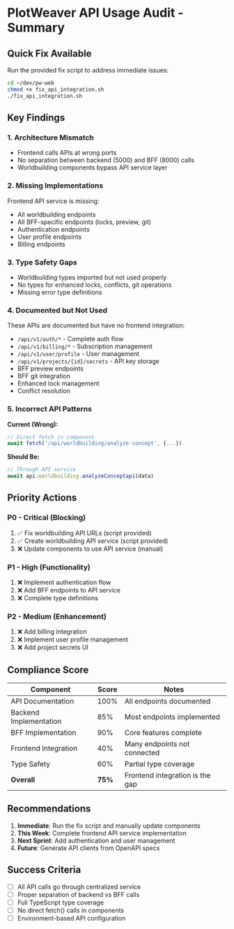# PlotWeaver API Usage Audit - Summary

## Quick Fix Available

Run the provided fix script to address immediate issues:
```bash
cd ~/dev/pw-web
chmod +x fix_api_integration.sh
./fix_api_integration.sh
```

## Key Findings

### 1. **Architecture Mismatch**
- Frontend calls APIs at wrong ports
- No separation between backend (5000) and BFF (8000) calls
- Worldbuilding components bypass API service layer

### 2. **Missing Implementations**
Frontend API service is missing:
- All worldbuilding endpoints
- All BFF-specific endpoints (locks, preview, git)
- Authentication endpoints
- User profile endpoints
- Billing endpoints

### 3. **Type Safety Gaps**
- Worldbuilding types imported but not used properly
- No types for enhanced locks, conflicts, git operations
- Missing error type definitions

### 4. **Documented but Not Used**
These APIs are documented but have no frontend integration:
- `/api/v1/auth/*` - Complete auth flow
- `/api/v1/billing/*` - Subscription management
- `/api/v1/user/profile` - User management
- `/api/v1/projects/{id}/secrets` - API key storage
- BFF preview endpoints
- BFF git integration
- Enhanced lock management
- Conflict resolution

### 5. **Incorrect API Patterns**

**Current (Wrong):**
```typescript
// Direct fetch in component
await fetch('/api/worldbuilding/analyze-concept', {...})
```

**Should Be:**
```typescript
// Through API service
await api.worldbuilding.analyzeConceptapi(data)
```

## Priority Actions

### P0 - Critical (Blocking)
1. ✅ Fix worldbuilding API URLs (script provided)
2. ✅ Create worldbuilding API service (script provided)
3. ❌ Update components to use API service (manual)

### P1 - High (Functionality)
1. ❌ Implement authentication flow
2. ❌ Add BFF endpoints to API service
3. ❌ Complete type definitions

### P2 - Medium (Enhancement)
1. ❌ Add billing integration
2. ❌ Implement user profile management
3. ❌ Add project secrets UI

## Compliance Score

| Component | Score | Notes |
|-----------|-------|-------|
| API Documentation | 100% | All endpoints documented |
| Backend Implementation | 85% | Most endpoints implemented |
| BFF Implementation | 90% | Core features complete |
| Frontend Integration | 40% | Many endpoints not connected |
| Type Safety | 60% | Partial type coverage |
| **Overall** | **75%** | Frontend integration is the gap |

## Recommendations

1. **Immediate**: Run the fix script and manually update components
2. **This Week**: Complete frontend API service implementation
3. **Next Sprint**: Add authentication and user management
4. **Future**: Generate API clients from OpenAPI specs

## Success Criteria

- [ ] All API calls go through centralized service
- [ ] Proper separation of backend vs BFF calls
- [ ] Full TypeScript type coverage
- [ ] No direct fetch() calls in components
- [ ] Environment-based API configuration

